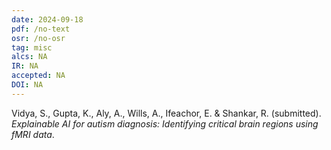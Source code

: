 ```yaml
---
date: 2024-09-18
pdf: /no-text
osr: /no-osr
tag: misc
alcs: NA
IR: NA
accepted: NA 
DOI: NA
---
```


Vidya, S., Gupta, K., Aly, A., Wills, A., Ifeachor, E. & Shankar, R. (submitted). _Explainable AI for autism diagnosis: Identifying critical brain regions using fMRI data_.
 
